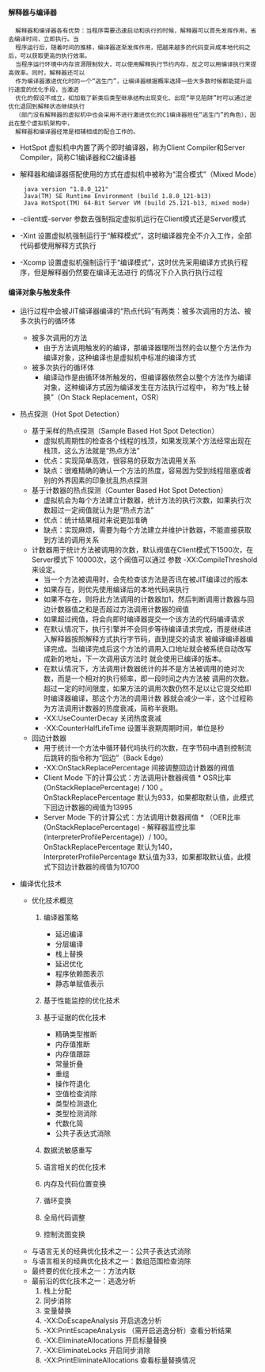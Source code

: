 #### 解释器与编译器
      解释器和编译器各有优势：当程序需要迅速启动和执行的时候，解释器可以首先发挥作用，省去编译时间，立即执行。当
      程序运行后，随着时间的推移，编译器逐渐发挥作用，把越来越多的代码变异成本地代码之后，可以获取更高的执行效率。
      当程序运行环境中内存资源限制较大，可以使用解释执行节约内存，反之可以用编译执行来提高效率。同时，解释器还可以
      作为编译器激进优化时的一个“逃生门”，让编译器根据概率选择一些大多数时候都能提升运行速度的优化手段，当激进
      优化的假设不成立，如加载了新类后类型继承结构出现变化、出现“罕见陷阱”时可以通过逆优化退回到解释状态继续执行
      （部门没有解释器的虚拟机中也会采用不进行激进优化的C1编译器担任“逃生门”的角色），因此在整个虚拟机架构中，
      解释器和编译器经常是相辅相成的配合工作的。
      
 - HotSpot 虚拟机中内置了两个即时编译器，称为Client Compiler和Server Compiler，简称C1编译器和C2编译器
 - 解释器和编译器搭配使用的方式在虚拟机中被称为“混合模式”（Mixed Mode）
 
        java version "1.8.0_121"
        Java(TM) SE Runtime Environment (build 1.8.0_121-b13)
        Java HotSpot(TM) 64-Bit Server VM (build 25.121-b13, mixed mode)
 - -client或-server 参数去强制指定虚拟机运行在Client模式还是Server模式
 - -Xint 设置虚拟机强制运行于“解释模式”，这时编译器完全不介入工作，全部代码都使用解释方式执行
 - -Xcomp 设置虚拟机强制运行于“编译模式”，这时优先采用编译方式执行程序，但是解释器仍然要在编译无法进行
    的情况下介入执行执行过程

#### 编译对象与触发条件
 - 运行过程中会被JIT编译器编译的“热点代码”有两类：被多次调用的方法、被多次执行的循环体
    - 被多次调用的方法
        - 由于方法调用触发的的编译，那编译器理所当然的会以整个方法作为编译对象，这种编译也是虚拟机中标准的编译方式
    - 被多次执行的循环体
        - 编译动作是由循环体所触发的，但编译器依然会以整个方法作为编译对象，这种编译方式因为编译发生在方法执行过程中，
            称为“栈上替换”（On Stack Replacement，OSR）
- 热点探测（Hot Spot Detection）
    - 基于采样的热点探测（Sample Based Hot Spot Detection）
        - 虚拟机周期性的检查各个线程的栈顶，如果发现某个方法经常出现在栈顶，这么方法就是“热点方法”
        - 优点：实现简单高效，很容易的获取方法调用关系
        - 缺点：很难精确的确认一个方法的热度，容易因为受到线程阻塞或者别的外界因素的印象扰乱热点探测
    - 基于计数器的热点探测（Counter Based Hot Spot Detection）
        - 虚拟机会为每个方法建立计数器，统计方法的执行次数，如果执行次数超过一定阀值就认为是“热点方法”
        - 优点：统计结果相对来说更加准确
        - 缺点：实现麻烦，需要为每个方法建立并维护计数器，不能直接获取到方法的调用关系
    - 计数器用于统计方法被调用的次数，默认阀值在Client模式下1500次，在Server模式下 10000次，这个阀值可以通过
        参数 -XX:CompileThreshold 来设定。
        - 当一个方法被调用时，会先检查该方法是否讯在被JIT编译过的版本
        - 如果存在，则优先使用编译后的本地代码来执行
        - 如果不存在，则将此方法调用的计数器加1，然后判断调用计数器与回边计数器值之和是否超过方法调用计数器的阀值
        - 如果超过阀值，将会向即时编译器提交一个该方法的代码编译请求
        - 在默认情况下，执行引擎并不会同步等待编译请求完成，而是继续进入解释器按照解释方式执行字节码，直到提交的请求
            被编译编译器编译完成。当编译完成后这个方法的调用入口地址就会被系统自动改写成新的地址，下一次调用该方法时
            就会使用已编译的版本。
        - 在默认情况下，方法调用计数器统计的并不是方法被调用的绝对次数，而是一个相对的执行频率，即一段时间之内方法被
            调用的次数。超过一定的时间限度，如果方法的调用次数仍然不足以让它提交给即时编译器编译，那这个方法的调用计数
            器就会减少一半，这个过程称为方法调用计数器的热度衰减，简称半衰期。
        - -XX:UseCounterDecay 关闭热度衰减
        - -XX:CounterHalfLifeTime 设置半衰期周期时间，单位是秒  
    - 回边计数器
        - 用于统计一个方法中循环替代吗执行的次数，在字节码中遇到控制流后跳转的指令称为“回边”（Back Edge）
        - -XX:OnStackReplacePercentage 间接调整回边计数器的阀值 
        - Client Mode 下的计算公式：方法调用计数器阀值 * OSR比率(OnStackReplacePercentage) / 100 。
            OnStackReplacePercentage 默认为933，如果都取默认值，此模式下回边计数器的阀值为13995
        - Server Mode 下的计算公式：方法调用计数器阀值 * （OER比率(OnStackReplacePercentage) - 
            解释器监控比率(InterpreterProfilePercentage)）/ 100。OnStackReplacePercentage 默认为140，
            InterpreterProfilePercentage 默认值为33，如果都取默认值，此模式下回边计数器的阀值为10700
    
- 编译优化技术
    - 优化技术概览
        1. 编译器策略
           - 延迟编译
           - 分层编译
           - 栈上替换
           - 延迟优化
           - 程序依赖图表示
           - 静态单赋值表示
        2. 基于性能监控的优化技术
            
        3. 基于证据的优化技术
            - 精确类型推断
            - 内存值推断
            - 内存值跟踪
            - 常量折叠
            - 重组
            - 操作符退化
            - 空值检查消除
            - 类型检测退化
            - 类型检测消除
            - 代数化简
            - 公共子表达式消除
        4. 数据流敏感重写
        5. 语言相关的优化技术
        6. 内存及代码位置变换
        7. 循环变换
        8. 全局代码调整
        9. 控制流图变换
    - 与语言无关的经典优化技术之一：公共子表达式消除
    - 与语言相关的经典优化技术之一：数组范围检查消除
    - 最终要的优化技术之一：方法内联
    - 最前沿的优化技术之一：逃逸分析
        1. 栈上分配
        2. 同步消除
        3. 变量替换
        4. -XX:DoEscapeAnalysis 开启逃逸分析
        5. -XX:PrintEscapeAnaLysis （需开启逃逸分析）查看分析结果
        6. -XX:EliminateAllocations 开启标量替换
        7. -XX:EliminateLocks 开启同步消除
        8. -XX:PrintEliminateAllocations 查看标量替换情况
                        